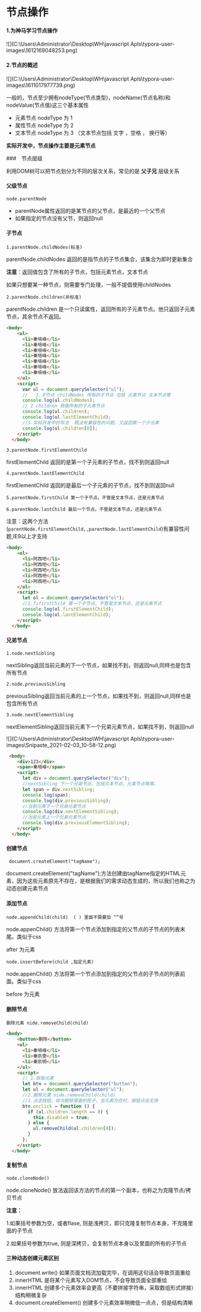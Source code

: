 # 节点操作

#### 1.为神马学习节点操作

![](C:\Users\Administrator\Desktop\WH\javascript Apls\typora-user-images\1612169048253.png)

#### 2.节点的概述

![](C:\Users\Administrator\Desktop\WH\javascript Apls\typora-user-images\1611017977739.png)

一般的，节点至少拥有nodeType(节点类型)，nodeName(节点名称)和nodeValue(节点值)这三个基本属性

+ 元素节点 nodeType 为 1
+ 属性节点 nodeType 为 2
+ 文本节点 nodeType 为 3 （文本节点包括 文字 ，空格 ， 换行等）

**实际开发中，节点操作主要是元素节点**



###　节点层级

利用DOM树可以把节点划分为不同的层次关系，常见的是 **父子兄** 层级关系

#### 父级节点

~~~
node.parentNode
~~~

+ parentNode属性返回的是某节点的父节点，是最近的一个父节点
+ 如果指定的节点没有父节，则返回null

#### 子节点

~~~
1.parentNode.childNodes(标准)
~~~

parentNode.childNodes 返回的是指节点的子节点集合，该集合为即时更新集合

**注意**：返回值包含了所有的子节点，包括元素节点，文本节点

如果只想要某一种节点，则需要专门处理，一般不提倡使用childNodes

~~~
2.parentNode.children(非标准)
~~~

parentNode.children 是一个只读属性，返回所有的子元素节点。他只返回子元素节点，其余节点不返回。

~~~html
<body>
    <ul>
      <li>秦培峰</li>
      <li>秦培峰</li>
      <li>秦培峰</li>
      <li>秦培峰</li>
      <li>秦培峰</li>
      <li>秦培峰</li>
      <li>秦培峰</li>
    </ul>
    <script>
      var ul = document.querySelector("ul");
      //   1.子节点 childNodes 所有的子节点 包括 元素节点 文本节点等
      console.log(ul.childNodes);
      // 2 children 获取所有的子元素节点
      console.log(ul.children);
      console.log(ul.lastElementChild);
      //3.实际开发中的写法  既没有兼容性的问题，又返回第一个子元素
      console.log(ul.children[0]);
    </script>
  </body>
~~~



~~~
3.parentNode.firstElementChild
~~~

firstElementChild 返回的是第一个子元素的子节点，找不到则返回null

~~~
4.parentNode.lastElementChild
~~~

firstElementChild 返回的是最后一个子元素的子节点，找不到则返回null

~~~
5.parentNode.firstChild 第一个子节点。不管是文本节点，还是元素节点
~~~

~~~
6.parentNode.lastChild 最后一个节点。不管是文本节点，还是元素节点
~~~

注意：这两个方法(`parentNode.firstElementChild,,parentNode.lastElementChild`)有兼容性问题,IE9以上才支持

~~~html
<body>
    <ol>
      <li>阿西吧</li>
      <li>阿西吧</li>
      <li>阿西吧</li>
      <li>阿西吧</li>
      <li>阿西吧</li>
    </ol>
    <script>
      let ol = document.querySelector("ol");
      //1.fifirstChild 第一个子节点。不管是文本节点，还是元素节点
      console.log(ol.firstElementChild);
      console.log(ol.lastElementChild);
    </script>
  </body>
~~~



#### 兄弟节点

~~~
1.node.nextSibling
~~~

nextSibling返回当前元素的下一个节点，如果找不到，则返回null,同样也是包含所有节点

~~~
2.node.previousSibling
~~~

previousSibling返回当前元素的上一个节点，如果找不到，则返回null,同样也是包含所有节点

~~~
3.node.nextElementSibling
~~~

nextElementSibling返回当前元素下一个兄弟元素节点，如果找不到，则返回null



![](C:\Users\Administrator\Desktop\WH\javascript Apls\typora-user-images\Snipaste_2021-02-03_10-58-12.png)

~~~~html
 <body>
    <div>123</div>
    <span>秦培峰</span>
    <script>
      let div = document.querySelector("div");
      //nextSibling 下一个兄弟节点，包括文本节点，元素节点等等。
      let span = div.nextSibling;
      console.log(span);
      console.log(div.previousSibling);
      //当前元素下一个兄弟元素节点
      console.log(div.nextElementSibling);
      //当前元素上一个兄弟元素节点
      console.log(div.previousElementSibling);
    </script>
  </body>
~~~~



#### 创建节点

~~~
 document.createElement("tagName");
~~~

 document.createElement("tagName");方法创建由tagName指定的HTML元素，因为这些元素原先不存在，是根据我们的需求动态生成的，所以我们也称之为动态创建元素节点

#### 添加节点

~~~
node.appendChild(child)  ( ) 里面不需要加 “”号
~~~

node.appenChild() 方法将第一个节点添加到指定的父节点的子节点的列表末尾。类似于css

after 为元素

~~~
node.insertBefore(child ,指定元素)
~~~

node.appenChild() 方法将第一个节点添加到指定的父节点的子节点的列表前面。类似于css

before 为元素



#### 删除节点

~~~
删除元素 nide.removeChild(child)
~~~

~~~html
<body>
    <button>删除</button>
    <ul>
      <li>秦培峰</li>
      <li>秦凯雯</li>
      <li>秦凯明</li>
    </ul>
    <script>
      // 1.获取元素
      let btn = document.querySelector("button");
      let ul = document.querySelector("ul");
      //2.删除元素 nide.removeChild(child)
      //3.点击按钮，依次删除里面的孩子，当元素为空时，按钮点击无效
      btn.onclick = function () {
        if (ul.children.length == 0) {
          this.disabled = true;
        } else {
          ul.removeChild(ul.children[0]);
        }
      };
    </script>
  </body>
~~~



#### 复制节点

~~~
node.cloneNode()
~~~

node.cloneNode() 放法返回该方法的节点的第一个副本，也称之为克隆节点/拷贝节点

**注意：**

   1.如果括号参数为空，或者flase, 则是浅拷贝，即只克隆复制节点本身，不克隆里面的子节点

   2.如果括号参数为true, 则是深拷贝，会复制节点本身以及里面的所有的子节点



#### 三种动态创建元素区别 

1. document.write()    如果页面文档流加载完毕，在调用这句话会导致页面重绘
2. innerHTML   是将某个元素写入DOM节点，不会导致页面全部重绘
3. innerHTML    创建多个元素效率会更高（不要拼接字符串，采取数组形式拼接）结构稍微复杂
4. document.createElement()   创建多个元素效率稍微低一点点，但是结构清晰

 

